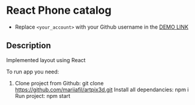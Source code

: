 # React Phone catalog
- Replace `<your_account>` with your Github username in the [DEMO LINK](https://mariiafil.github.io/artpix3d/)

## Description
Implemented layout using React

To run app you need:

1. Clone project from Github: git clone https://github.com/mariiafil/artpix3d.git
Install all dependancies: npm i
Run project: npm start
